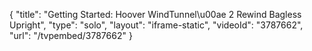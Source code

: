 {
    "title": "Getting Started: Hoover WindTunnel\u00ae 2 Rewind Bagless Upright",
    "type": "solo",
    "layout": "iframe-static",
    "videoId": "3787662",
    "url": "\/tvpembed\/3787662"
}